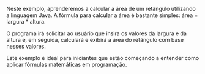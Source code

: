 Neste exemplo, aprenderemos a calcular a área de um retângulo utilizando a linguagem Java. A fórmula para calcular a área é bastante simples: área = largura * altura.

O programa irá solicitar ao usuário que insira os valores da largura e da altura e, em seguida, calculará e exibirá a área do retângulo com base nesses valores. 

Este exemplo é ideal para iniciantes que estão começando a entender como aplicar fórmulas matemáticas em programação.
